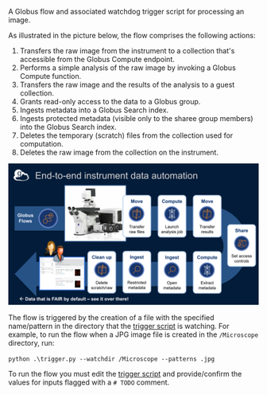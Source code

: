 A Globus flow and associated watchdog trigger script for processing an image.

As illustrated in the picture below, the flow comprises the following actions:

1. Transfers the raw image from the instrument to a collection that's accessible from the Globus Compute endpoint.
1. Performs a simple analysis of the raw image by invoking a Globus Compute function.
1. Transfers the raw image and the results of the analysis to a guest collection.
1. Grants read-only access to the data to a Globus group.
1. Ingests metadata into a Globus Search index.
1. Ingests protected metadata (visible only to the sharee group members) into the Globus Search index.
1. Deletes the temporary (scratch) files from the collection used for computation.
1. Deletes the raw image from the collection on the instrument.

![Imsage showing the actions in a Globus flow that processes images coming from an instrument](/img/instrument_demostration_flow.png?raw=true "Instrument Data Processing Flow")

The flow is triggered by the creation of a file with the specified name/pattern in the directory that the [trigger script](https://github.com/globus/pearc25-tutorial/blob/main/trigger.py) is watching. For example, to run the flow when a JPG image file is created in the `/Microscope` directory, run:

`python .\trigger.py --watchdir /Microscope --patterns .jpg`

To run the flow you must edit the [trigger script](https://github.com/globus/pearc25-tutorial/blob/main/trigger.py) and provide/confirm the values for inputs flagged with a `# TODO` comment.
